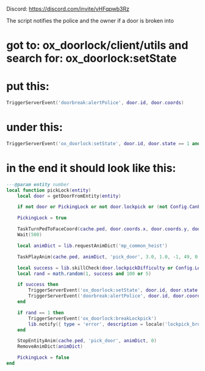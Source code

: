 Discord: https://discord.com/invite/vHFqpwb3Rz

The script notifies the police and the owner if a door is broken into

# got to: ox_doorlock/client/utils and search for: ox_doorlock:setState

# put this:
```lua
TriggerServerEvent('doorbreak:alertPolice', door.id, door.coords)
```

# under this:
```lua
TriggerServerEvent('ox_doorlock:setState', door.id, door.state == 1 and 0 or 1, true)
```

# in the end it should look like this:
```lua
---@param entity number
local function pickLock(entity)
	local door = getDoorFromEntity(entity)

	if not door or PickingLock or not door.lockpick or (not Config.CanPickUnlockedDoors and door.state == 0) then return end

	PickingLock = true

	TaskTurnPedToFaceCoord(cache.ped, door.coords.x, door.coords.y, door.coords.z, 4000)
	Wait(500)

	local animDict = lib.requestAnimDict('mp_common_heist')

	TaskPlayAnim(cache.ped, animDict, 'pick_door', 3.0, 1.0, -1, 49, 0, true, true, true)

	local success = lib.skillCheck(door.lockpickDifficulty or Config.LockDifficulty)
	local rand = math.random(1, success and 100 or 5)

	if success then
		TriggerServerEvent('ox_doorlock:setState', door.id, door.state == 1 and 0 or 1, true)
		TriggerServerEvent('doorbreak:alertPolice', door.id, door.coords)
	end

	if rand == 1 then
		TriggerServerEvent('ox_doorlock:breakLockpick')
		lib.notify({ type = 'error', description = locale('lockpick_broke') })
	end

	StopEntityAnim(cache.ped, 'pick_door', animDict, 0)
	RemoveAnimDict(animDict)

	PickingLock = false
end
```
